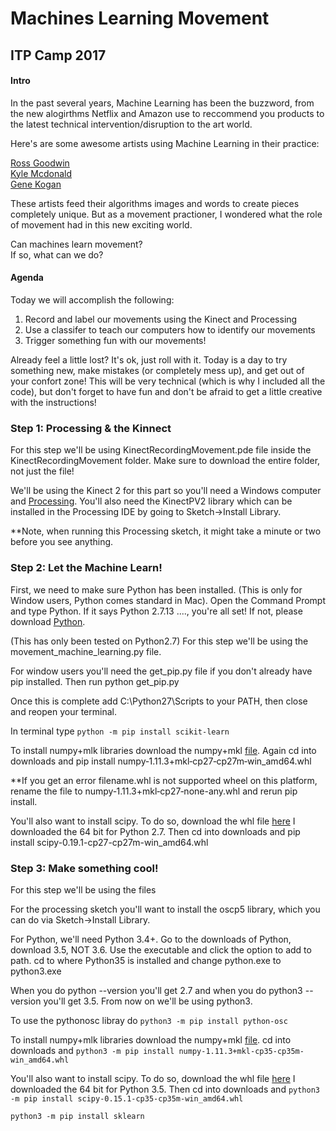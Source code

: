 # Machines Learning Movement

## ITP Camp 2017

#### Intro
In the past several years, Machine Learning has been the buzzword, from the new alogirthms Netflix and Amazon use to reccommend you products to the latest technical intervention/disruption to the art world. 

Here's are some awesome artists using Machine Learning in their practice:

[Ross Goodwin](http://rossgoodwin.com/)<br>
[Kyle Mcdonald](https://medium.com/@kcimc/a-return-to-machine-learning-2de3728558eb)<br>
[Gene Kogan](https://medium.com/@genekogan/machine-learning-for-artists-e93d20fdb097)

These artists feed their algorithms images and words to create pieces completely unique. But as a movement practioner, I wondered what the role of movement had in this new exciting world. 

Can machines learn movement? <br>
If so, what can we do?

#### Agenda

Today we will accomplish the following:

1. Record and label our movements using the Kinect and Processing
2. Use a classifer to teach our computers how to identify our movements
3. Trigger something fun with our movements!

Already feel a little lost? It's ok, just roll with it. Today is a day to try something new, make mistakes (or completely mess up), and get out of your confort zone! This will be very technical (which is why I included all the code), but don't forget to have fun and don't be afraid to get a little creative with the instructions!

### Step 1: Processing & the Kinnect
For this step we'll be using KinectRecordingMovement.pde file inside the KinectRecordingMovement folder. Make sure to download the entire folder, not just the file!

We'll be using the Kinect 2 for this part so you'll need a Windows computer and [Processing](https://processing.org/download/). You'll also need the KinectPV2 library which can be installed in the Processing IDE by going to Sketch->Install Library.

**Note, when running this Processing sketch, it might take a minute or two before you see anything.

### Step 2: Let the Machine Learn!
First, we need to make sure Python has been installed. (This is only for Window users, Python comes standard in Mac).
Open the Command Prompt and type Python. If it says Python 2.7.13 ...., you're all set! If not, please download [Python](https://www.python.org/downloads/).

(This has only been tested on Python2.7)
For this step we'll be using the movement_machine_learning.py file.

For window users you'll need the get\_pip.py file if you don't already have pip installed. Then run python get\_pip.py

Once this is complete add C:\Python27\Scripts to your PATH, then close and reopen your terminal.

In terminal type
```python -m pip install scikit-learn```

To install numpy+mlk libraries download the numpy+mkl [file](http://www.lfd.uci.edu/~gohlke/pythonlibs/#numpy). Again cd into downloads and pip install numpy‑1.11.3+mkl‑cp27‑cp27m‑win_amd64.whl

**If you get an error filename.whl is not supported wheel on this platform, rename the file to numpy‑1.11.3+mkl‑cp27‑none-any.whl and rerun pip install.


You'll also want to install scipy. To do so, download the whl file [here](http://www.lfd.uci.edu/~gohlke/pythonlibs/#scipy) I downloaded the 64 bit for Python 2.7. Then cd into downloads and pip install scipy-0.19.1-cp27-cp27m-win_amd64.whl


### Step 3: Make something cool!
For this step we'll be using the files

For the processing sketch you'll want to install the oscp5 library, which you can do via Sketch->Install Library.

For Python, we'll need Python 3.4+. Go to the downloads of Python, download 3.5, NOT 3.6. Use the executable and click the option to add to path. cd to where Python35 is installed and change python.exe to python3.exe

When you do python --version you'll get 2.7 and when you do python3 --version you'll get 3.5. From now on we'll be using python3.

To use the pythonosc libray do ```python3 -m pip install python-osc```

To install numpy+mlk libraries download the numpy+mkl [file](http://www.lfd.uci.edu/~gohlke/pythonlibs/#numpy). cd into downloads and ```python3 -m pip install numpy‑1.11.3+mkl‑cp35‑cp35m-win_amd64.whl```

You'll also want to install scipy. To do so, download the whl file [here](http://www.lfd.uci.edu/~gohlke/pythonlibs/#scipy) I downloaded the 64 bit for Python 3.5. Then cd into downloads and ```python3 -m pip install scipy-0.15.1-cp35-cp35m-win_amd64.whl```

```python3 -m pip install sklearn```




